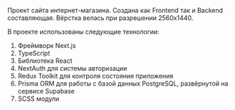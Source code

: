 Проект сайта интернет-магазина. Создана как Frontend так и Backend составляющая. Вёрстка велась при разрешении 2560x1440.

В проекте использованы следующие технологии:

1. Фреймворк Next.js
2. TypeScript
3. Библиотека React
4. NextAuth для системы авторизации
5. Redux Toolkit для контроля состояния приложения
6. Prisma ORM для работы с базой данных PostgreSQL, развёрнутой на сервисе Supabase
7. SCSS модули
